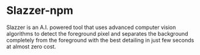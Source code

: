 # Slazzer-npm
Slazzer is an A.I. powered tool that uses advanced computer vision algorithms to detect the foreground pixel and separates the background completely from the foreground with the best detailing in just few seconds at almost zero cost.
